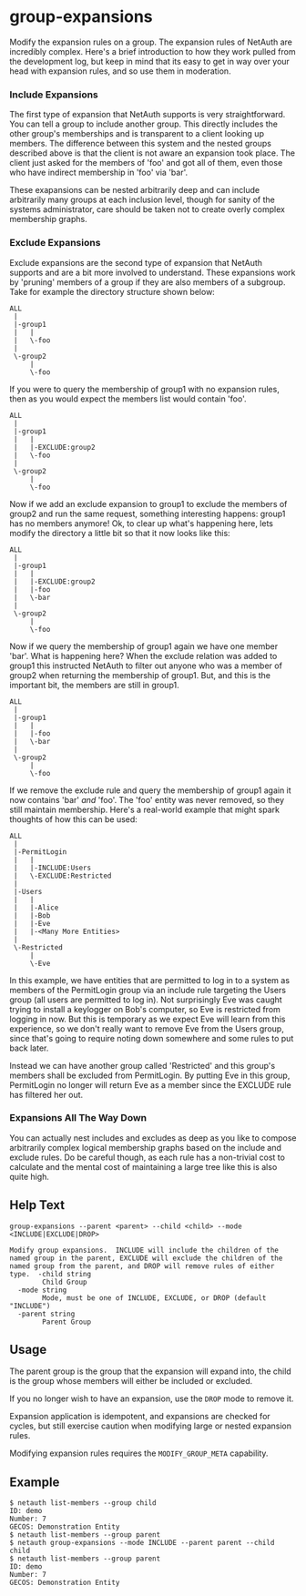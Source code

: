 # group-expansions

Modify the expansion rules on a group.  The expansion rules of NetAuth
are incredibly complex.  Here's a brief introduction to how they work
pulled from the development log, but keep in mind that its easy to get
in way over your head with expansion rules, and so use them in
moderation.

### Include Expansions

The first type of expansion that NetAuth supports is very
straightforward.  You can tell a group to include another group.  This
directly includes the other group's memberships and is transparent to
a client looking up members.  The difference between this system and
the nested groups described above is that the client is not aware an
expansion took place.  The client just asked for the members of 'foo'
and got all of them, even those who have indirect membership in 'foo'
via 'bar'.

These exapansions can be nested arbitrarily deep and can include
arbitrarily many groups at each inclusion level, though for sanity of
the systems administrator, care should be taken not to create overly
complex membership graphs.

### Exclude Expansions

Exclude expansions are the second type of expansion that NetAuth
supports and are a bit more involved to understand.  These expansions
work by 'pruning' members of a group if they are also members of a
subgroup.  Take for example the directory structure shown below:

```
ALL
 |
 |-group1
 |   |
 |   \-foo
 |
 \-group2
     |
     \-foo
```

If you were to query the membership of group1 with no expansion rules,
then as you would expect the members list would contain 'foo'.

```
ALL
 |
 |-group1
 |   |
 |   |-EXCLUDE:group2
 |   \-foo
 |
 \-group2
     |
     \-foo
```

Now if we add an exclude expansion to group1 to exclude the members of
group2 and run the same request, something interesting happens: group1
has no members anymore!  Ok, to clear up what's happening here, lets
modify the directory a little bit so that it now looks like this:

```
ALL
 |
 |-group1
 |   |
 |   |-EXCLUDE:group2
 |   |-foo
 |   \-bar
 |
 \-group2
     |
     \-foo
```

Now if we query the membership of group1 again we have one member
'bar'.  What is happening here?  When the exclude relation was added
to group1 this instructed NetAuth to filter out anyone who was a
member of group2 when returning the membership of group1.  But, and
this is the important bit, the members are still in group1.

```
ALL
 |
 |-group1
 |   |
 |   |-foo
 |   \-bar
 |
 \-group2
     |
     \-foo
```

If we remove the exclude rule and query the membership of group1 again
it now contains 'bar' *and* 'foo'.  The 'foo' entity was never
removed, so they still maintain membership.  Here's a real-world
example that might spark thoughts of how this can be used:

```
ALL
 |
 |-PermitLogin
 |   |
 |   |-INCLUDE:Users
 |   \-EXCLUDE:Restricted
 |
 |-Users
 |   |
 |   |-Alice
 |   |-Bob
 |   |-Eve
 |   |-<Many More Entities>
 |
 \-Restricted
     |
     \-Eve
```

In this example, we have entities that are permitted to log in to a
system as members of the PermitLogin group via an include rule
targeting the Users group (all users are permitted to log in).  Not
surprisingly Eve was caught trying to install a keylogger on Bob's
computer, so Eve is restricted from logging in now.  But this is
temporary as we expect Eve will learn from this experience, so we
don't really want to remove Eve from the Users group, since that's
going to require noting down somewhere and some rules to put back
later.

Instead we can have another group called 'Restricted' and this group's
members shall be excluded from PermitLogin.  By putting Eve in this
group, PermitLogin no longer will return Eve as a member since the
EXCLUDE rule has filtered her out.

### Expansions All The Way Down

You can actually nest includes and excludes as deep as you like to
compose arbitrarily complex logical membership graphs based on the
include and exclude rules.  Do be careful though, as each rule has a
non-trivial cost to calculate and the mental cost of maintaining a
large tree like this is also quite high.

## Help Text

```
group-expansions --parent <parent> --child <child> --mode <INCLUDE|EXCLUDE|DROP>

Modify group expansions.  INCLUDE will include the children of the
named group in the parent, EXCLUDE will exclude the children of the
named group from the parent, and DROP will remove rules of either
type.  -child string
        Child Group
  -mode string
        Mode, must be one of INCLUDE, EXCLUDE, or DROP (default "INCLUDE")
  -parent string
        Parent Group
```

## Usage

The parent group is the group that the expansion will expand into, the
child is the group whose members will either be included or excluded.

If you no longer wish to have an expansion, use the `DROP` mode to
remove it.

Expansion application is idempotent, and expansions are checked for
cycles, but still exercise caution when modifying large or nested
expansion rules.

Modifying expansion rules requires the `MODIFY_GROUP_META` capability.


## Example

```shell
$ netauth list-members --group child
ID: demo
Number: 7
GECOS: Demonstration Entity
$ netauth list-members --group parent
$ netauth group-expansions --mode INCLUDE --parent parent --child child
$ netauth list-members --group parent
ID: demo
Number: 7
GECOS: Demonstration Entity
```
